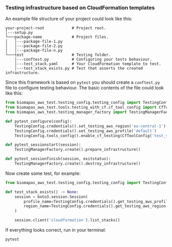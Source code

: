 ### Testing infrastructure based on CloudFormation templates

An example file structure of your project could look like this:

```text
your-project-root            # Project root.
│---setup.py
└───package-name             # Project files.
│   │---package-file-1.py
│   │---package-file-2.py
│   │---package-file-n.py
└───test                     # Testing folder.
    │---conftest.py          # Configuring your tests behaviour.
    │---test_stack.yaml      # Your CloudFormation template to test.
    │---test_stack_exists.py # Test that asserts the created infrastructure.
```

Since this framework is based on `pytest` you should create a `conftest.py`
file to configure testing behaviour. The basic contents of the file could
look like this:

```python
from biomapas_aws_test.testing_config.testing_config import TestingConfig
from biomapas_aws_test.tools.testing_with_cf.cf_tool_config import CfToolConfig
from biomapas_aws_test.testing_manager_factory import TestingManagerFactory

def pytest_configure(config):
    TestingConfig.credentials().set_testing_aws_region('eu-central-1')
    TestingConfig.credentials().set_testing_aws_profile('default')
    TestingConfig.tools_config().enable_cf_testing(CfToolConfig('test_stack.yaml'))

def pytest_sessionstart(session):
    TestingManagerFactory.create().prepare_infrastructure()

def pytest_sessionfinish(session, exitstatus):
    TestingManagerFactory.create().destroy_infrastructure()
```

Now create some test, for example:

```python
from biomapas_aws_test.testing_config.testing_config import TestingConfig

def test_stack_exists() -> None:
    session = boto3.session.Session(
        profile_name=TestingConfig.credentials().get_testing_aws_profile(),
        region_name=TestingConfig.credentials().get_testing_aws_region()
    )

    session.client('cloudformation').list_stacks()
```

If everything looks correct, run in your terminal:

```bash
pytest
```
